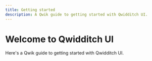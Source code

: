 ```yaml
---
title: Getting started
description: A Qwik guide to getting started with Qwidditch UI.
---
```



# Welcome to Qwidditch UI

Here's a Qwik guide to getting started with Qwidditch UI.

